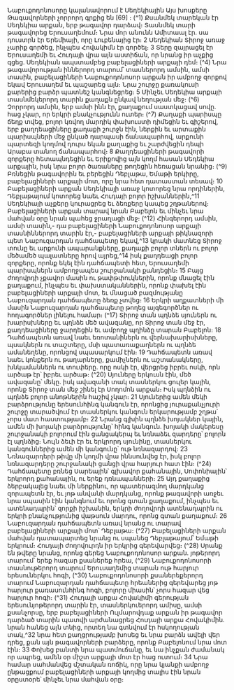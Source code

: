
Նաբուքոդոնոսորը կալանավորում է Սեդեկիային
Այս խոսքերը Թագավորների չորրորդ գրքից են
[69]
։
(^1) Քսանմեկ տարեկան էր Սեդեկիա արքան, երբ թագավոր դարձավ։ Տասնմեկ տարի թագավորեց Երուսաղեմում։
Նրա մոր անունն Ամիտաալ էր. սա դուստրն էր Երեմիայի, որը Լուբենայից էր։ 2 Սեդեկիան Տիրոջ առաջ չարիք գործեց,
ինչպես Հովակիմն էր գործել։ 3 Տերը զայրացել էր Երուսաղեմի եւ Հուդայի վրա այն աստիճան, որ նրանց իր աչքից գցեց.
Սեդեկիան ապստամբեց բաբելացիների արքայի դեմ։
(^4) Նրա թագավորության իններորդ տարում՝ տասներորդ ամսին, ամսի տասին, բաբելացիների Նաբուքոդոնոսոր
արքան իր ամբողջ զորքով եկավ Երուսաղեմ եւ պաշարեց այն։ Նրա շուրջը քառակուսի քարերից բարձր պատնեշ
կանգնեցրեց։ 5 Մինչեւ Սեդեկիա արքայի տասնմեկերորդ տարին քաղաքն ընկավ նեղության մեջ։
(^6) Չորրորդ ամսին, երբ ամսի ինն էր, քաղաքում սաստկացավ սովը. հաց չկար, որ երկրի բնակչությունն ուտեր։
(^7) Քաղաքի պարիսպը ճեղք տվեց, բոլոր կռվող մարդիկ փախուստի դիմեցին եւ գիշերով, երբ քաղդեացիները քաղաքի
շուրջն էին, ներքին եւ արտաքին պարիսպների մեջ ընկած դարպասի ճանապարհով, արքունի պարտեզի կողմով դուրս
եկան քաղաքից եւ շարժվեցին դեպի Արաբա տանող ճանապարհով։ 8 Քաղդեացիների թագավորի զորքերը
հետապնդեցին եւ Երիքովից այն կողմ հասան Սեդեկիա արքային, իսկ նրա բոլոր ծառաները թողեցին հեռացան նրանից։
(^9) Բռնեցին թագավորին եւ բերեցին Դեբլաթա, Եմաթի երկիրը, բաբելացիների արքայի մոտ, որը նրա հետ դատաստան
տեսավ։ 10 Բաբելացիների արքան Սեդեկիայի առաջ կոտորեց նրա որդիներին, Դեբլաթայում կոտորեց նաեւ Հուդայի
բոլոր իշխաններին,^11 Սեդեկիայի աչքերը կուրացրեց եւ ձեռքերը կապեց շղթաներով։ Բաբելացիների արքան տարավ
նրան Բաբելոն եւ մինչեւ նրա մահվան օրը նրան պահեց ջրաղացի մեջ։
(^12) Հինգերորդ ամսին, ամսի տասին,- դա բաբելացիների Նաբուքոդոնոսոր արքայի տասնիններորդ տարին էր,-
բաբելացիների արքայի թիկնազորի պետ Նաբուզարդան դահճապետը եկավ,^13 կրակի մատնեց Տիրոջ տունը եւ արքունի
ապարանքները, քաղաքի բոլոր տներն ու բոլոր մեծամեծ պալատները հրով այրեց,^14 իսկ քաղդեացի բոլոր զորքերը,
որոնք եկել էին դահճապետի հետ, Երուսաղեմի պարիսպներն ամբողջապես շուրջանակի քանդեցին։ 15 Բայց ժողովրդի
չքավոր մասին ու թափթփուկներին, որոնք մնացել էին քաղաքում, ինչպես եւ փախստականներին, որոնք փախել էին
բաբելացիների արքայի մոտ, եւ մնացած բազմությանը Նաբուզարդան դահճապետը ձեռք չտվեց։ 16 Երկրի աղքատների
մի մասին Նաբուզարդան դահճապետը թողեց այգեգործներ ու հողագործներ լինելու համար։
(^17) Տիրոջ տան պղնձե սյուներն ու խարիսխները եւ պղնձե մեծ ավազանը, որ Տիրոջ տան մեջ էր, քաղդեացիները
ջարդեցին եւ ամբողջ պղինձը տարան Բաբելոն։ 18 Դահճապետն առավ նաեւ եռոտանիներն ու վերնախարիսխները,
պսակներն ու տաշտերը, մսի պատառաքաղներն ու պղնձե ամանեղենը, որոնցով սպասարկում էին։ 19 Դահճապետն
առավ նաեւ կոնքերն ու թաղարները, քամիչներն ու աշտանակները, խնկամաններն ու տուփերը. որը ոսկի էր, վերցրեց
իբրեւ ոսկի, որն արծաթ էր՝ իբրեւ արծաթ։
(^20) Սյուները երկուսն էին, մեծ ավազանը՝ մեկը. իսկ ավազանի տակ տասներկու ցուլեր կային, որոնք Տիրոջ տան մեջ
շինել էր Սողոմոն արքան։ Իսկ պղնձին ու պղնձե բոլոր անոթներին հաշիվ չկար։ 21 Սյուներից ամեն մեկի բարձրությունը
երեսունհինգ կանգուն էր, որոնցից յուրաքանչյուրի շուրջը տարածվում էր տասներկու կանգուն երկարությամբ շղթա՝
չորս մատ հաստությամբ։ 22 Նրանց գլխին պղնձե խոյակներ կային, ամեն մի խոյակի բարձրությունը՝ հինգ կանգուն.
խոյակի մակերեսը շուրջանակի բոլորում էին ցանցակերպ եւ նռնաձեւ զարդերը՝ բոլորն էլ պղնձից։ Նույն ձեւի էր եւ
երկրորդ սյունինը, տասներկու կանգուններից ամեն մի կանգունը՝ ութ նռնազարդով։ 23 Նռնազարդերի թիվը մի կողմի
վրա իննսունվեց էր, իսկ բոլոր նռնազարդերը շուրջանակի ցանցի վրա հարյուր հատ էին։
(^24) Դահճապետը բռնեց Սարեային՝ գլխավոր քահանային, Սոփոնիային՝ երկրորդ քահանային, ու երեք
դռնապանների։ 25 Այդ քաղաքից ձերբակալեց նաեւ մի ներքինու, որ պատերազմող մարդկանց զորապետն էր, եւ յոթ
անվանի մարդկանց, որոնք թագավորի առջեւ նրա սպասին էին կանգնում եւ որոնց գտան քաղաքում, ինչպես եւ
ատենադպրին՝ զորքի իշխանին, երկրի ժողովրդի ատենադպրին ու երկրի բնակչությունից վաթսուն մարդու, որոնց
գտան քաղաքում։ 26 Նաբուզարդան դահճապետն առավ նրանց ու տարավ բաբելացիների արքայի մոտ՝ Դեբլաթա։
(^27) Բաբելացիների արքան մահվան դատապարտեց նրանց ու սպանեց Դեբլաթայում՝ Եմաթի երկրում։ Հուդայի
ժողովուրդն իր երկրից գերեվարվեց։
(^28) Սրանք են թվերը նրանց, որոնց գերեց Նաբուքոդոնոսոր արքան. յոթերորդ տարում՝ երեք հազար քսաներեք հրեա,
(^29) Նաբուքոդոնոսորի տասնութերորդ տարում Երուսաղեմից տարան ութ հարյուր երեսուներկու հոգի,
(^30) Նաբուքոդոնոսորի քսաներեքերորդ տարում Նաբուզարդան դահճապետը հրեաներից գերեվարեց յոթ հարյուր
քառասունհինգ հոգի, բոլորը միասին՝ չորս հազար վեց հարյուր հոգի։
(^31) Հուդայի արքա Հովակիմի գերության երեսունյոթերորդ տարին էր, տասներկուերորդ ամիսը, ամսի քսանչորսը,
երբ բաբելացիների Ուլմարովդաք արքան իր թագավոր դարձած տարին պատվի արժանացրեց Հուդայի արքա
Հովակիմին. նրան հանեց այն տնից, որտեղ նա գտնվում էր հսկողության տակ,^32 նրա հետ քաղցրությամբ խոսեց եւ նրա
բարձն ավելի վեր դրեց, քան այն թագավորների բարձերը, որոնք Բաբելոնում նրա մոտ էին։ 33 Փոխեց բանտի նրա
պատմուճանը, եւ նա ինչքան ժամանակ որ ապրեց, ամեն օր միշտ արքայի մոտ էր հաց ուտում։ 34 Նրա համար
սահմանվեց մշտական ռոճիկ, որը նրա կյանքի ամբողջ ընթացքում բաբելացիների արքայի կողմից տալիս էին նրան
օրըստօրե՝ մինչեւ նրա մահվան օրը։


